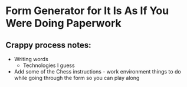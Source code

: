 # Form Generator for It Is As If You Were Doing Paperwork

## Crappy process notes:


* Writing words
  * Technologies I guess
* Add some of the Chess instructions - work environment things to do while going through the form so you can play along
